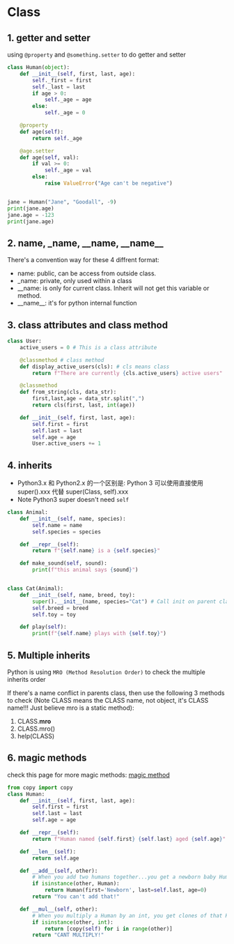 # Class

## 1. getter and setter

using `@property` and `@something.setter` to do getter and setter

```python
class Human(object):
    def __init__(self, first, last, age):
        self._first = first
        self._last = last
        if age > 0:
            self._age = age
        else:
            self._age = 0

    @property
    def age(self):
        return self._age

    @age.setter
    def age(self, val):
        if val >= 0:
            self._age = val
        else:
            raise ValueError("Age can't be negative")


jane = Human("Jane", "Goodall", -9)
print(jane.age)
jane.age = -123
print(jane.age)
```

## 2. name, \_name, \_\_name, \_\_name\_\_

There's a convention way for these 4 diffrent format:

*   name: public, can be access from outside class.
*   \_name: private, only used within a class
*   \_\_name: is only for current class. Inherit will not get this variable or method.
*   \_\_name\_\_: it's for python internal function

## 3. class attributes and class method

```python
class User:
	active_users = 0 # This is a class attribute

	@classmethod # class method
	def display_active_users(cls): # cls means class
		return f"There are currently {cls.active_users} active users"

	@classmethod
	def from_string(cls, data_str):
		first,last,age = data_str.split(",")
		return cls(first, last, int(age))

	def __init__(self, first, last, age):
		self.first = first
		self.last = last
		self.age = age
		User.active_users += 1
```

## 4. inherits

*   Python3.x 和 Python2.x 的一个区别是: Python 3 可以使用直接使用 super().xxx 代替 super(Class, self).xxx
*   Note Python3 super doesn't need `self`

```python
class Animal:
	def __init__(self, name, species):
		self.name = name
		self.species = species

	def __repr__(self):
		return f"{self.name} is a {self.species}"

	def make_sound(self, sound):
		print(f"this animal says {sound}")


class Cat(Animal):
	def __init__(self, name, breed, toy):
		super().__init__(name, species="Cat") # Call init on parent class
		self.breed = breed
		self.toy = toy

	def play(self):
		print(f"{self.name} plays with {self.toy}")
```

## 5. Multiple inherits

Python is using `MRO (Method Resolution Order)` to check the multiple inherits order

If there's a name conflict in parents class, then use the following 3 methods to check (Note CLASS means the CLASS name, not object, it's CLASS name!!! Just believe mro is a static method):

1.  CLASS.**mro**
2.  CLASS.mro()
3.  help(CLASS) <!--best check-->

## 6. **magic** methods

check this page for more magic methods: [magic method](https://docs.python.org/3/reference/datamodel.html)

```python
from copy import copy
class Human:
	def __init__(self, first, last, age):
		self.first = first
		self.last = last
		self.age = age

	def __repr__(self):
		return f"Human named {self.first} {self.last} aged {self.age}"

	def __len__(self):
		return self.age

	def __add__(self, other):
		# When you add two humans together...you get a newborn baby Human!
		if isinstance(other, Human):
			return Human(first='Newborn', last=self.last, age=0)
		return "You can't add that!"

	def __mul__(self, other):
		# When you multiply a Human by an int, you get clones of that Human!
		if isinstance(other, int):
			return [copy(self) for i in range(other)]
		return "CANT MULTIPLY!"
```
